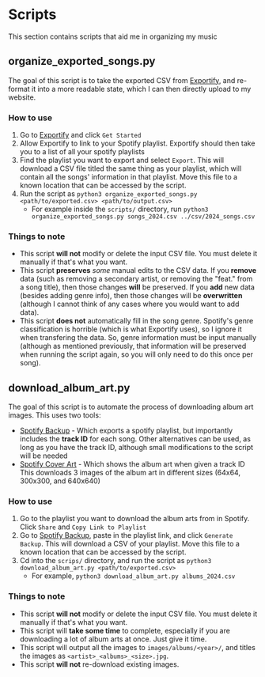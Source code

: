 # Scripts
This section contains scripts that aid me in organizing my music


## organize_exported_songs.py
The goal of this script is to take the exported CSV from [Exportify](https://exportify.net/), and re-format it into a more readable state, which I can then directly upload to my website.

### How to use
1) Go to [Exportify](https://exportify.net/) and click `Get Started`
2) Allow Exportify to link to your Spotify playlist. Exportify should then take you to a list of all your spotify playlists
3) Find the playlist you want to export and select `Export`. This will download a CSV file titled the same thing as your playlist, which will contain all the songs' information in that playlist. Move this file to a known location that can be accessed by the script.
4) Run the script as `python3 organize_exported_songs.py <path/to/exported.csv> <path/to/output.csv>`
    - For example inside the `scripts/` directory, run `python3 organize_exported_songs.py songs_2024.csv ../csv/2024_songs.csv`

### Things to note
* This script **will not** modify or delete the input CSV file. You must delete it manually if that's what you want.
* This script **preserves** *some* manual edits to the CSV data. If you **remove** data (such as removing a secondary artist, or removing the "feat." from a song title), then those changes **will** be preserved. If you **add** new data (besides adding genre info), then those changes will be **overwritten** (although I cannot think of any cases where you would want to add data).
* This script **does not** automatically fill in the song genre. Spotify's genre classification is horrible (which is what Exportify uses), so I ignore it when transfering the data. So, genre information must be input manually (although as mentioned previously, that information will be preserved when running the script again, so you will only need to do this once per song).


## download_album_art.py
The goal of this script is to automate the process of downloading album art images. This uses two tools:
* [Spotify Backup](https://www.spotify-backup.com/) - Which exports a spotify playlist, but importantly includes the **track ID** for each song. Other alternatives can be used, as long as you have the track ID, although small modifications to the script will be needed
* [Spotify Cover Art](https://www.spotifycover.art/) - Which shows the album art when given a track ID
This downloads 3 images of the album art in different sizes (64x64, 300x300, and 640x640)

### How to use
1) Go to the playlist you want to download the album arts from in Spotify. Click `Share` and `Copy Link to Playlist`
2) Go to [Spotify Backup](https://www.spotify-backup.com/), paste in the playlist link, and click `Generate Backup`. This will download a CSV of your playlist. Move this file to a known location that can be accessed by the script.
3) Cd into the `scrips/` directory, and run the script as `python3 download_album_art.py <path/to/exported.csv>`
    - For example, `python3 download_album_art.py albums_2024.csv`

### Things to note
* This script **will not** modify or delete the input CSV file. You must delete it manually if that's what you want.
* This script will **take some time** to complete, especially if you are downloading a lot of album arts at once. Just give it time.
* This script will output all the images to `images/albums/<year>/`, and titles the images as `<artist>_<albums>_<size>.jpg`.
* This script **will not** re-download existing images.
